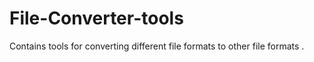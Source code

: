 # File-Converter-tools
Contains tools for converting different file formats to other file formats .
